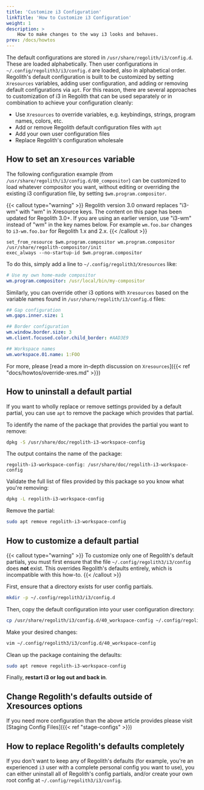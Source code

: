 ```yaml
---
title: 'Customize i3 Configuration'
linkTitle: 'How to Customize i3 Configuration'
weight: 1
description: >
    How to make changes to the way i3 looks and behaves.
prev: /docs/howtos
---
```


The default configurations are stored in `/usr/share/regolith/i3/config.d`. These are loaded alphabetically. Then user configurations in `~/.config/regolith3/i3/config.d` are loaded, also in alphabetical order. Regolith's default configuration is built to be customized by setting `Xresources` variables, adding user configuration, and adding or removing default configurations via `apt`. For this reason, there are several approaches to customization of i3 in Regolith that can be used separately or in combination to achieve your configuration cleanly:

-   Use `Xresources` to override variables, e.g. keybindings, strings, program names, colors, etc.
-   Add or remove Regolith default configuration files with `apt`
-   Add your own user configuration files
-   Replace Regolith's configuration wholesale

## How to set an `Xresources` variable

The following configuration example (from `/usr/share/regolith/i3/config.d/80_compositor`) can be customized to load whatever compositor you want, without editing or overriding the existing i3 configuration file, by setting `$wm.program.compositor`.

{{< callout type="warning" >}}
Regolith version 3.0 onward replaces "i3-wm" with "wm" in Xresource keys. The content on this page has been updated for Regolith 3.0+. If you are using an earlier version, use "i3-wm" instead of "wm" in the key names below. For example `wm.foo.bar` changes to `i3-wm.foo.bar` for Regolith 1.x and 2.x.
{{< /callout >}}

```text {filename="/usr/share/regolith/i3/config.d/80_compositor"}
set_from_resource $wm.program.compositor wm.program.compositor /usr/share/regolith-compositor/init
exec_always --no-startup-id $wm.program.compositor
```

To do this, simply add a line to `~/.config/regolith3/Xresources` like:

```yaml {filename="~/.config/regolith3/Xresources"}
# Use my own home-made compositor
wm.program.compositor: /usr/local/bin/my-compositor
```

Similarly, you can override other i3 options with `Xresources` based on the variable names found in `/usr/share/regolith/i3/config.d` files:

```yaml {filename="~/.config/regolith3/Xresources"}
## Gap configuration
wm.gaps.inner.size: 1

## Border configuration
wm.window.border.size: 3
wm.client.focused.color.child_border: #AAD3E9

## Workspace names
wm.workspace.01.name: 1:FOO
```

For more, please [read a more in-depth discussion on `Xresources`]({{< ref "docs/howtos/override-xres.md" >}})

## How to uninstall a default partial

If you want to wholly replace or remove settings provided by a default partial, you can use `apt` to remove the package which provides that partial.

To identify the name of the package that provides the partial you want to remove:

```bash
dpkg -S /usr/share/doc/regolith-i3-workspace-config
```

The output contains the name of the package:

```text
regolith-i3-workspace-config: /usr/share/doc/regolith-i3-workspace-config
```

Validate the full list of files provided by this package so you know what you're removing:

```bash
dpkg -L regolith-i3-workspace-config
```

Remove the partial:

```bash
sudo apt remove regolith-i3-workspace-config
```

## How to customize a default partial

{{< callout type="warning" >}}
To customize only one of Regolith's default partials, you must first
ensure that the file `~/.config/regolith3/i3/config` does **not** exist. This
overrides Regolith's defaults entirely, which is incompatible with this how-to.
{{< /callout >}}

First, ensure that a directory exists for user config partials.

```bash
mkdir -p ~/.config/regolith3/i3/config.d
```

Then, copy the default configuration into your user configuration directory:

```bash
cp /usr/share/regolith/i3/config.d/40_workspace-config ~/.config/regolith3/i3/config.d/
```

Make your desired changes:

```bash
vim ~/.config/regolith3/i3/config.d/40_workspace-config
```

Clean up the package containing the defaults:

```bash
sudo apt remove regolith-i3-workspace-config
```

Finally, **restart i3 or log out and back in**.

## Change Regolith's defaults outside of Xresources options

If you need more configuration than the above article provides please visit [Staging Config Files]({{< ref "stage-configs" >}})

## How to replace Regolith's defaults completely

If you don't want to keep any of Regolith's defaults (for example, you're an
experienced `i3` user with a complete personal config you want to use), you can
either uninstall all of Regolith's config partials, and/or create your own root
config at `~/.config/regolith3/i3/config`.
